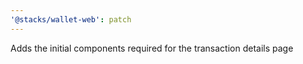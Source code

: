 ```yaml
---
'@stacks/wallet-web': patch
---
```


Adds the initial components required for the transaction details page
